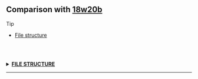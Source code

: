## Comparison with [18w20b](https://github.com/PixiGeko/Minecraft-generated-data/tree/18w20b)

> [!TIP]
> - [File structure](#file-structure)

<br/><br/>
<details><summary><b><ins>FILE STRUCTURE</ins></b><a name="file-structure"></a></summary>
<br/>
<details>
<summary>
assets
</summary>

```diff
+ minecraft/textures/entity/conduit/break_particle.png
```

</details>
</details>
<hr/>